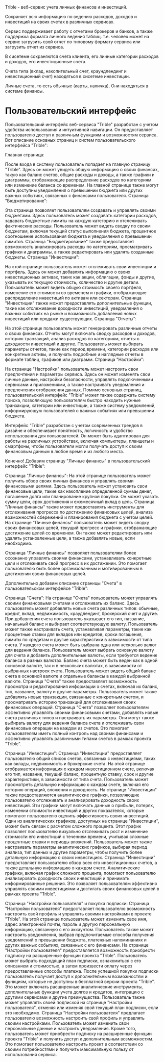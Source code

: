 Trible - веб-сервис учета личных финансов и инвестиций.

Сохраняет всю информацию по ведению расходов, доходов и инвестиций на своих счетах в различных сервисах.

Сервис поддерживает работу с отчетами брокеров и банков, а также поддержка формата личного ведения таблиц.
т.е. человек может на сервис загрузить свой отчет по типовому формату сервиса или загрузить отчет из сервиса.

В сисетеме сохраняются счета клиента, его личные категории расходов и доходов, его инвестиционные счета.

Счета типа (вклад, накопительный счет, краундлендинг и инвестиционный счет) находяться в сисетеме инвестиции.

Личные счета, то есть обычные (карты, наличка). Они находяться в системе финансы.

# Пользовательский интерфейс

Пользовательский интерфейс веб-сервиса "Trible" разработан с учетом удобства использования и интуитивной навигации. Он предоставляет пользователю доступ к различным функциям и возможностям сервиса. Вот описание основных страниц и систем пользовательского интерфейса "Trible":

Главная страница:

После входа в систему пользователь попадает на главную страницу "Trible". Здесь он может увидеть общую информацию о своих финансах, такую как баланс счетов, общие расходы и доходы, а также графики и диаграммы, отображающие распределение расходов по категориям или изменение баланса со временем.
На главной странице также могут быть доступны уведомления о превышении бюджета или других важных событиях, связанных с финансами пользователя.
Страница "Бюджетирование":

Эта страница позволяет пользователям создавать и управлять своими бюджетами. Здесь пользователь может создавать категории расходов, задавать бюджетные лимиты на каждую категорию и отслеживать фактические расходы.
Пользователь может видеть сводку по своим бюджетам, включая текущий статус выполнения бюджета, процентное соотношение использования бюджета и уведомления о превышении лимитов.
Страница "Бюджетирование" также предоставляет возможность анализировать расходы по категориям, просматривать графики и диаграммы, а также редактировать или удалять созданные бюджеты.
Страница "Инвестиции":

На этой странице пользователь может отслеживать свои инвестиции и портфель. Здесь он может добавлять информацию о своих инвестиционных активах, таких как акции, облигации, фонды и другие, указывать их текущую стоимость, количество и другие детали.
Пользователь может видеть общую стоимость своего портфеля, изменение его стоимости со временем и графики, отображающие распределение инвестиций по активам или секторам.
Страница "Инвестиции" также может предоставлять дополнительные функции, такие как отслеживание доходности инвестиций, уведомления о важных событиях на рынке и возможность добавления новых инвестиций или продажи существующих.
Страница "Отчеты":

На этой странице пользователь может генерировать различные отчеты о своих финансах. Отчеты могут включать сводку расходов и доходов, историю транзакций, анализ расходов по категориям, отчеты о доходности инвестиций и другие.
Пользователь может выбирать параметры отчетов, такие как период времени, категории расходов или конкретные активы, и получать подробные и наглядные отчеты в формате таблиц, графиков или диаграмм.
Страница "Настройки":

На странице "Настройки" пользователь может настроить свои предпочтения и параметры сервиса. Здесь он может изменять свои личные данные, настройки безопасности, управлять подключенными сервисами и приложениями, а также настраивать уведомления и предпочтения отображения данных.
Помимо основных страниц, пользовательский интерфейс "Trible" может также содержать систему поиска, позволяющую пользователям быстро находить нужные транзакции, категории или инвестиции, а также систему уведомлений, информирующую пользователей о важных событиях или превышении бюджета.

Интерфейс "Trible" разработан с учетом современных трендов в дизайне и обеспечивает понятность, логичность и удобство использования для пользователей. Он может быть адаптирован для работы на различных устройствах, включая компьютеры, планшеты и смартфоны, чтобы пользователи могли получать доступ к своим финансовым данным в любое время и из любого места.

Конечно! Добавим страницу "Личные финансы" в пользовательский интерфейс "Trible":

Страница "Личные финансы":
На этой странице пользователь может получить обзор своих личных финансов и управлять своими финансовыми целями.
Здесь пользователь может установить свои финансовые цели, такие как накопление определенной суммы денег, погашение долга или планирование крупной покупки. Он может указать сумму цели, срок достижения и ежемесячный вклад в цель.
Страница "Личные финансы" также может предоставлять инструменты для отслеживания прогресса по достижению финансовых целей, анализа возможностей сбережений и планирования бюджета с учетом целей.
На странице "Личные финансы" пользователь может видеть сводку своих финансовых целей, текущий прогресс и графики, отображающие достижение целей со временем. Он также может редактировать или удалять установленные цели, а также добавлять новые, если необходимо.

Страница "Личные финансы" позволяет пользователям более осознанно управлять своими финансами, устанавливать конкретные цели и отслеживать свой прогресс в их достижении. Это помогает пользователю быть более организованным и мотивированным в достижении своих финансовых целей.

Дополнительно добавим описание страницы "Счета" в пользовательском интерфейсе "Trible":

Страница "Счета":
На странице "Счета" пользователь может управлять своими финансовыми счетами и отслеживать их баланс.
Здесь пользователь может добавлять новые счета различных типов: обычные, кредит, вклад, недвижимость, краудлендинг, брокерский счет и другие. При добавлении счета пользователь указывает его тип, название, начальный баланс и выбирает соответствующую валюту.
Пользователь может также настраивать счета, устанавливая параметры, такие как процентные ставки для вкладов или кредитов, сроки погашения, лимиты по кредитам и другие характеристики в зависимости от типа счета.
У каждого счета может быть выбрана одна или несколько валют для ведения баланса. Пользователь может выбрать основную валюту для счета и добавить дополнительные валюты, если требуется ведение баланса в разных валютах.
Баланс счета может быть веден как в одной основной валюте, так и в нескольких валютах, в зависимости от выбранных настроек счета. Пользователь может видеть общий баланс счета в основной валюте и отдельные балансы в каждой выбранной валюте.
Страница "Счета" также предоставляет возможность просмотра и редактирования информации о счетах, включая их баланс, тип, название, валюту и другие параметры. Пользователь может также добавлять новые транзакции, связанные с конкретным счетом, и просматривать историю транзакций для отслеживания своих финансовых операций.
Страница "Счета" позволяет пользователям эффективно управлять своими финансовыми счетами, добавлять новые счета различных типов и настраивать их параметры. Они могут также выбирать валюту для ведения баланса счета и отслеживать свои финансовые операции на каждом из счетов. Это помогает пользователям иметь полный контроль над своими финансами и эффективно управлять различными типами счетов в рамках проекта "Trible".

Страница "Инвестиции":
Страница "Инвестиции" предоставляет пользователю общий список счетов, связанных с инвестициями, таких как вклады, недвижимость и брокерские счета.
На этой странице отображается информация о каждом инвестиционном счете, включая его тип, название, текущий баланс, процентную ставку, срок и другие характеристики, в зависимости от типа счета.
Пользователь может просмотреть детальную информацию о каждом счете, включая его историю операций, вложения и доходность.
На странице "Инвестиции" также предоставляются аналитические графики, позволяющие пользователю отслеживать и анализировать доходность своих инвестиций. Эти графики могут включать данные о прибыли, потерях, изменении стоимости инвестиций и других показателях, которые помогают пользователю оценить эффективность своих инвестиций.
Один из аналитических графиков, доступных на странице "Инвестиции", может быть связан с расчетом сложного процента. Этот график позволяет пользователю визуально отслеживать рост и изменение стоимости его инвестиций с течением времени, учитывая сложные процентные ставки и периоды вложений.
Пользователь может также настраивать параметры аналитических графиков, выбирая период анализа, тип данных и другие параметры, чтобы получить более детальную информацию о своих инвестициях.
Страница "Инвестиции" предоставляет пользователю обзор всех его инвестиционных счетов, а также детальную информацию о каждом счете. Аналитические графики, включая график сложного процента, помогают пользователю анализировать доходность своих инвестиций и принимать информированные решения. Это позволяет пользователям эффективно управлять своими инвестициями и достигать своих финансовых целей в рамках проекта "Trible".

Страница "Настройки пользователя" и покупка подписки:
Страница "Настройки пользователя" предоставляет пользователю возможность настроить свой профиль и управлять своими настройками в проекте "Trible".
На этой странице пользователь может изменить свое имя, адрес электронной почты, пароль и другую персональную информацию, связанную с его аккаунтом.
Пользователь также может настроить уведомления, выбрав предпочитаемые способы получения уведомлений о превышении бюджета, платежных напоминаниях и других важных событиях, связанных с его финансами.
На странице "Настройки пользователя" предоставляется возможность приобрести подписку на расширенные функции проекта "Trible". Пользователь может выбрать подходящий план подписки, ознакомиться с его описанием и стоимостью, а затем произвести оплату через предоставленные способы платежа.
После успешной покупки подписки пользователь получает доступ к дополнительным возможностям и функциям, которые не доступны в бесплатной версии проекта "Trible". Это может включать расширенные аналитические инструменты, дополнительные функции учета долгов и кредитов, интеграцию с другими сервисами и другие преимущества.
Пользователь также может управлять своей подпиской на странице "Настройки пользователя", отменяя или изменяя свой текущий план подписки, если это необходимо.
Страница "Настройки пользователя" предлагает пользователю возможность настроить свой профиль и управлять своими настройками. Пользователь может изменить свои персональные данные и настроить уведомления. Кроме того, пользователь может приобрести подписку на расширенные функции проекта "Trible" и получить доступ к дополнительным возможностям. Это помогает пользователю настроить проект в соответствии со своими потребностями и получить максимальную пользу от использования сервиса.
